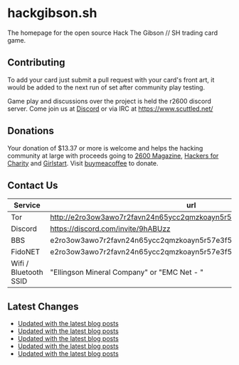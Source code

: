 # hackgibson.sh
The homepage for the open source Hack The Gibson // SH trading card game.


## Contributing

To add your card just submit a pull request with your card's front art, it would be added to the next run of set after community play testing.

Game play and discussions over the project is held the r2600 discord server. Come join us at [Discord](https://discord.com/invite/9hABUzz) or via IRC at https://www.scuttled.net/


## Donations

Your donation of $13.37 or more is welcome and helps the hacking community at large with proceeds going to [2600 Magazine](https://2600.com/), [Hackers for Charity](https://hackersforcharity.org) and [Girlstart](https://girlstart.org).  Visit [buymeacoffee](https://www.buymeacoffee.com/hackgibson.sh) to donate.


## Contact Us

Service | url
-|-
Tor | http://e2ro3ow3awo7r2favn24n65ycc2qmzkoayn5r57e3f56nvjwdcgg32ad.onion
Discord | https://discord.com/invite/9hABUzz
BBS | e2ro3ow3awo7r2favn24n65ycc2qmzkoayn5r57e3f56nvjwdcgg32ad.onion:23
FidoNET | e2ro3ow3awo7r2favn24n65ycc2qmzkoayn5r57e3f56nvjwdcgg32ad.onion:24554
Wifi / Bluetooth SSID | "Ellingson Mineral Company" or "EMC Net - <fidonet address>"

## Latest Changes
<!-- BLOG-POST-LIST:START -->
- [Updated with the latest blog posts](https://github.com/DFW2600/hackgibson.sh/commit/f0eba31052962bda31c6ca7e3258ec3efa8505f8)
- [Updated with the latest blog posts](https://github.com/DFW2600/hackgibson.sh/commit/6b357c6ed215bc4ae5dc59b69bb4184ff326fc21)
- [Updated with the latest blog posts](https://github.com/DFW2600/hackgibson.sh/commit/c96df69445be86e95cdc30d64dd25136ca03bc95)
- [Updated with the latest blog posts](https://github.com/DFW2600/hackgibson.sh/commit/8c6eea9dc747ba832e1d976265b59ca2f7b14361)
- [Updated with the latest blog posts](https://github.com/DFW2600/hackgibson.sh/commit/999f82d623df5e8eaa7c2a1853a4bdc20475e3b3)
<!-- BLOG-POST-LIST:END -->
